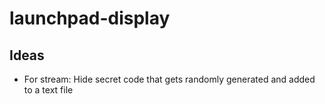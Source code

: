 # launchpad-display



## Ideas

* For stream: Hide secret code that gets randomly generated and added to a text file
